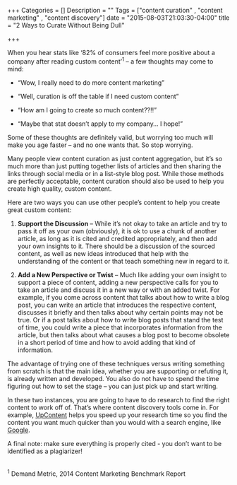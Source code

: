 +++
Categories = []
Description = ""
Tags = ["content curation" , "content marketing" , "content discovery"]
date = "2015-08-03T21:03:30-04:00"
title = "2 Ways to Curate Without Being Dull"

+++

When you hear stats like ‘82% of consumers feel more positive about a company after reading custom content’<sup>1</sup> – a few thoughts may come to mind:
<ul>
<li><p>“Wow, I really need to do more content marketing”</p></li>
<li><p>“Well, curation is off the table if I need custom content”</p></li>
<li><p>“How am I going to create so much content??!!”</p></li>
<li><p>“Maybe that stat doesn’t apply to my company… I hope!”</p></li>
</ul>

Some of these thoughts are definitely valid, but worrying too much will make you age faster – and no one wants that. So stop worrying.

Many people view content curation as just content aggregation, but it’s so much more than just putting together lists of articles and then sharing the links through social media or in a list-style blog post. While those methods are perfectly acceptable, content curation should also be used to help you create high quality, custom content.

Here are two ways you can use other people’s content to help you create great custom content:

<ol>
<li><p><b>Support the Discussion</b> – While it’s not okay to take an article and try to pass it off as your own (obviously), it is ok to use a chunk of another article, as long as it is cited and credited appropriately, and then add your own insights to it. There should be a discussion of the sourced content, as well as new ideas introduced that help with the understanding of the content or that teach something new in regard to it.</p></li>


<li><p><b>Add a New Perspective or Twist</b> – Much like adding your own insight to support a piece of content, adding a new perspective calls for you to take an article and discuss it in a new way or with an added twist. For example, if you come across content that talks about how to write a blog post, you can write an article that introduces the respective content, discusses it briefly and then talks about why certain points may not be true. Or if a post talks about how to write blog posts that stand the test of time, you could write a piece that incorporates information from the article, but then talks about what causes a blog post to become obsolete in a short period of time and how to avoid adding that kind of information.</p></li>

</ol>

The advantage of trying one of these techniques versus writing something from scratch is that the main idea, whether you are supporting or refuting it, is already written and developed. You also do not have to spend the time figuring out how to set the stage – you can just pick up and start writing.

In these two instances, you are going to have to do research to find the right content to work off of. That’s where content discovery tools come in. For example, [UpContent](http://upcontent.com) helps you speed up your research time so you find the content you want much quicker than you would with a search engine, like [Google](https://upcontent.com/post/google-vs-upcontent/).

A final note: make sure everything is properly cited - you don’t want to be identified as a plagiarizer!

</br>
<sup>1</sup> Demand Metric, 2014 Content Marketing Benchmark Report
